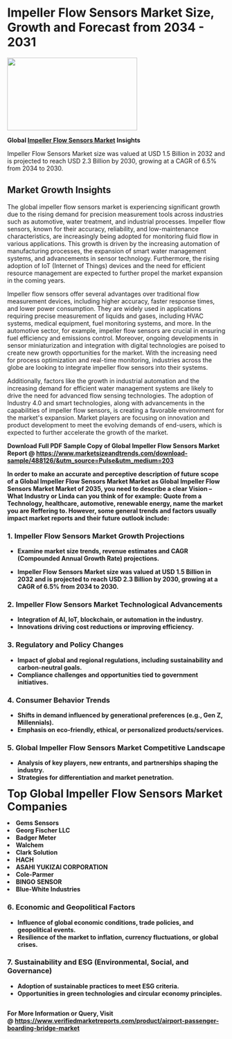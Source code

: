 <H1>Impeller Flow Sensors Market Size, Growth and Forecast from 2034 - 2031</H1><img class="aligncenter size-medium wp-image-584254" src="https://thirdeyenews.in/wp-content/uploads/2034/09/Global-Market-Research-300x168.jpeg" alt="" width="300" height="168" /><p><strong>Global&nbsp;<a href="https://www.marketsizeandtrends.com/download-sample/488126/&amp;utm_source=Pulse&amp;utm_medium=203">Impeller Flow Sensors Market</a> Insights</strong></p><p>Impeller Flow Sensors Market size was valued at USD 1.5 Billion in 2032 and is projected to reach USD 2.3 Billion by 2030, growing at a CAGR of 6.5% from 2034 to 2030.</p><p><h2>Market Growth Insights</h2> <p>The global impeller flow sensors market is experiencing significant growth due to the rising demand for precision measurement tools across industries such as automotive, water treatment, and industrial processes. Impeller flow sensors, known for their accuracy, reliability, and low-maintenance characteristics, are increasingly being adopted for monitoring fluid flow in various applications. This growth is driven by the increasing automation of manufacturing processes, the expansion of smart water management systems, and advancements in sensor technology. Furthermore, the rising adoption of IoT (Internet of Things) devices and the need for efficient resource management are expected to further propel the market expansion in the coming years.</p> <p><strong></strong></p> <p>Impeller flow sensors offer several advantages over traditional flow measurement devices, including higher accuracy, faster response times, and lower power consumption. They are widely used in applications requiring precise measurement of liquids and gases, including HVAC systems, medical equipment, fuel monitoring systems, and more. In the automotive sector, for example, impeller flow sensors are crucial in ensuring fuel efficiency and emissions control. Moreover, ongoing developments in sensor miniaturization and integration with digital technologies are poised to create new growth opportunities for the market. With the increasing need for process optimization and real-time monitoring, industries across the globe are looking to integrate impeller flow sensors into their systems. <p>Additionally, factors like the growth in industrial automation and the increasing demand for efficient water management systems are likely to drive the need for advanced flow sensing technologies. The adoption of Industry 4.0 and smart technologies, along with advancements in the capabilities of impeller flow sensors, is creating a favorable environment for the market's expansion. Market players are focusing on innovation and product development to meet the evolving demands of end-users, which is expected to further accelerate the growth of the market.</p> <p><strong></p><p><span class=""><strong>Download Full PDF Sample Copy of Global Impeller Flow Sensors Market Report</strong> @ <a href="https://www.marketsizeandtrends.com/download-sample/488126/&amp;utm_source=Pulse&amp;utm_medium=203" target="_blank">https://www.marketsizeandtrends.com/download-sample/488126/&amp;utm_source=Pulse&amp;utm_medium=203</a></span></p><p>In order to make an accurate and perceptive description of future scope of a Global&nbsp;Impeller Flow Sensors Market Market as Global&nbsp;Impeller Flow Sensors Market Market of 2035, you need to describe a clear Vision &ndash; What Industry or Linda can you think of for example: Quote from a Technology, healthcare, automotive, renewable energy, name the market you are Reffering to. However, some general trends and factors usually impact market reports and their future outlook include:</p><h3>1.&nbsp;<strong>Impeller Flow Sensors Market Growth Projections</strong></h3><ul><li>Examine market size trends, revenue estimates and CAGR (Compounded Annual Growth Rate) projections.</li><li><p>Impeller Flow Sensors Market size was valued at USD 1.5 Billion in 2032 and is projected to reach USD 2.3 Billion by 2030, growing at a CAGR of 6.5% from 2034 to 2030.</p></li></ul><h3>2.&nbsp;<strong>Impeller Flow Sensors Market Technological Advancements</strong></h3><ul><li>Integration of AI, IoT, blockchain, or automation in the industry.</li><li>Innovations driving cost reductions or improving efficiency.</li></ul><h3>3.&nbsp;<strong>Regulatory and Policy Changes</strong></h3><ul><li>Impact of global and regional regulations, including sustainability and carbon-neutral goals.</li><li>Compliance challenges and opportunities tied to government initiatives.</li></ul><h3>4.&nbsp;<strong>Consumer Behavior Trends</strong></h3><ul><li>Shifts in demand influenced by generational preferences (e.g., Gen Z, Millennials).</li><li>Emphasis on eco-friendly, ethical, or personalized products/services.</li></ul><h3>5.&nbsp;<strong>Global Impeller Flow Sensors Market Competitive Landscape</strong></h3><ul><li>Analysis of key players, new entrants, and partnerships shaping the industry.</li><li>Strategies for differentiation and market penetration.</li></ul><p data-pm-slice="1 1 []"><span style="color: inherit; font-family: inherit; font-size: 25px;">Top Global Impeller Flow Sensors Market Companies</span></p><div class="" data-test-id=""><p><li>Gems Sensors</li><li> Georg Fischer LLC</li><li> Badger Meter</li><li> Walchem</li><li> Clark Solution</li><li> HACH</li><li> ASAHI YUKIZAI CORPORATION</li><li> Cole-Parmer</li><li> BINGO SENSOR</li><li> Blue-White Industries</li></p></div><h3>6.&nbsp;<strong>Economic and Geopolitical Factors</strong></h3><ul><li>Influence of global economic conditions, trade policies, and geopolitical events.</li><li>Resilience of the market to inflation, currency fluctuations, or global crises.</li></ul><h3>7.&nbsp;<strong>Sustainability and ESG (Environmental, Social, and Governance)</strong></h3><ul><li>Adoption of sustainable practices to meet ESG criteria.</li><li>Opportunities in green technologies and circular economy principles.</li></ul><h2><strong style="font-size: 14px;">For More Information or Query, Visit @&nbsp;</strong><a style="background-color: #ffffff; font-size: 14px;" href="https://www.marketsizeandtrends.com/report/impeller-flow-sensors-market/" target="_blank">https://www.verifiedmarketreports.com/product/airport-passenger-boarding-bridge-market</a></h2>

